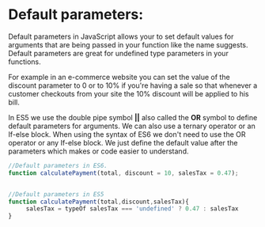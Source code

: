 # Default parameters:
Default parameters in JavaScript allows your to set default values for arguments that are being passed in your function like the name suggests. Default parameters are great for undefined type parameters in your functions. 

For example in an e-commerce website you can set the value of the discount parameter to 0 or to 10% if you're having a sale so that whenever a customer checkouts from your site the 10% discount will be applied to his bill.

In ES5 we use the double pipe symbol **||** also called the **OR** symbol to define default parameters for arguments. We can also use a ternary operator or an If-else block.
When using the syntax of ES6 we don't need to use the OR operator or any If-else block. We just define the default value after the parameters which makes or code easier to understand.

```jsx
//Default parameters in ES6.
function calculatePayment(total, discount = 10, salesTax = 0.47);


//Default parameters in ES5
function calculatePayment(total,discount,salesTax){
	 salesTax = typeOf salesTax === 'undefined' ? 0.47 : salesTax
}

```

